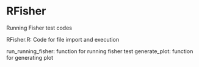 # RFisher
Running Fisher test codes


RFisher.R: Code for file import and execution

run_running_fisher: function for running fisher test
generate_plot: function for generating plot
